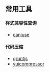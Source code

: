 ## 常用工具

#### 样式兼容性查询

- [caniuse](https://caniuse.com/)

#### 代码压缩

- [gruntjs](https://www.gruntjs.net/getting-started)
- [yuicompressor](https://github.com/yui/yuicompressor)